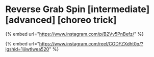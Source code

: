 # Reverse Grab Spin \[intermediate] \[advanced] \[choreo trick]

{% embed url="https://www.instagram.com/p/B2Vv5PnBefz/" %}

{% embed url="https://www.instagram.com/reel/CODFZXdht0q/?igshid=1jjiwtlwea520" %}

